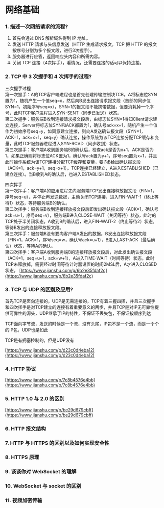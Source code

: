 # 网络基础

### <span id="quest_network_technological_process_1">1. 描述一次网络请求的流程?</span>
  1. 首先会通过 DNS 解析域名得到 IP 地址。
  2. 发送 HTTP 请求与头信息发送（HTTP 生成请求报文，TCP 把 HTTP 的报文按序号分割为多个报文段，进行3次握手）。
  3. 服务器进行应答，返回响应头内容和所需内容。
  4. 关闭 TCP 连接（4次挥手），看情况，还需要连接的话可以保持连接。

### <span id="quest_network_technological_process_2">2. TCP 中 3 次握手和 4 次挥手的过程?
三次握手过程   
第一次握手：A的TCP客户端进程也是首先创建传输控制块TCB，A将标志位SYN置为1，随机产生一个值seq=x，然后向B发出连接请求报文段（首部的同步位SYN=1，初始序号seq=x），SYN=1的报文段不能携带数据，但要消耗掉一个序号，此时TCP客户进程进入SYN-SENT（同步已发送）状态。   
第二次握手：服务端B收到连接请求报文段后，由标志位SYN=1得知Client请求建立连接，Server将标志位SYN和ACK都置为1，确认号ack=x+1，随机产生一个值作为初始序号seq=y，如同意建立连接，则向A发送确认报文段（SYN=1，ACK=1，ack=x+1，seq=y）确认连接，操作系统为该TCP连接分配TCP缓存和变量，此时TCP服务器进程进入SYN-RCVD（同步收到）状态。  
第三次握手：客户端A收到服务端B的确认后，检查ack是否为x+1，ACK是否为1，如果正确则将标志位ACK置为1，确认号ack置为y+1，序号seq置为x+1，并且此时操作系统为该TCP连接分配TCP缓存和变量，要向B给出确认报文段（ACK=1，ack=y+1，seq=x+1）。TCP连接已经建立，A进入ESTABLISHED（已建立连接）。当B收到A的确认后，也进入ESTABLISHED状态。

四次挥手  
第一次挥手：客户端A的应用进程先向服务端TCP发出连接释放报文段（FIN=1，序号seq=u），并停止再发送数据，主动关闭TCP连接，进入FIN-WAIT-1（终止等待1）状态，等待服务端B的确认。   
第二次挥手：服务端B收到连接释放报文段后即发出确认报文段（ACK=1，确认号ack=u+1，序号seq=v），服务端B进入CLOSE-WAIT（关闭等待）状态，此时的TCP处于半关闭状态。A收到B的确认后，进入FIN-WAIT-2（终止等待2）状态，等待B发出的连接释放报文段。   
第三次挥手：服务端B没有要向客户端A发出的数据，B发出连接释放报文段 （FIN=1，ACK=1，序号seq=w，确认号ack=u+1），B进入LAST-ACK（最后确认）状态，等待A的确认。   
第四次挥手：客户端A收到服务端B的连接释放报文段后，对此发出确认报文段（ACK=1，seq=u+1，ack=w+1），A进入TIME-WAIT（时间等待）状态。此时TCP未释放掉，需要经过时间等待计时器设置的时间2MSL后，A才进入CLOSED状态。
[https://www.jianshu.com/p/6b2e35fdaf2c](https://www.jianshu.com/p/6b2e35fdaf2c)
### <span id="quest_network_technological_process_3">3. TCP 与 UDP 的区别及应用?
首先TCP是面向连接的，UDP是无需连接的，TCP有着三握四挥，并且三次握手和四次挥手是对TCP建立的连接有着重要意义的两步，并且TCP是对IP无可靠性提供可靠性的源头，UDP继承了IP的特性，不保证不丢失包，不保证按顺序到达

TCP面向字节流，发送的时候是一个流，没有头尾，IP包不是一个流，而是一个个的IP包，UDP也是如此

TCP是有拥塞控制的，但是UDP没有

[https://www.jianshu.com/p/d23c0d4eba12](https://www.jianshu.com/p/d23c0d4eba12)
### <span id="quest_network_technological_process_4">4. HTTP 协议
[https://www.jianshu.com/p/7c8b4576e4bb](https://www.jianshu.com/p/7c8b4576e4bb)
### <span id="quest_network_technological_process_5">5. HTTP 1.0 与 2.0 的区别
[https://www.jianshu.com/p/be29d679cbff](https://www.jianshu.com/p/be29d679cbff)
### <span id="quest_network_technological_process_6">6. HTTP 报文结构
### <span id="quest_network_technological_process_7">7. HTTP 与 HTTPS 的区别以及如何实现安全性
### <span id="quest_network_technological_process_8">8. HTTPS 原理
### <span id="quest_network_technological_process_9">9. 谈谈你对 WebSocket 的理解
### <span id="quest_network_technological_process_10">10. WebSocket 与 socket 的区别
### <span id="quest_network_technological_process_11">11. 视频加密传输


